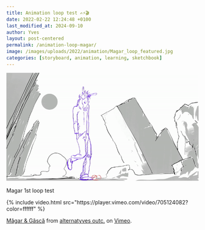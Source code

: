 ```yaml
---
title: Animation loop test ✍️⚡️🎬
date: 2022-02-22 12:24:48 +0100
last_modified_at: 2024-09-10
author: Yves
layout: post-centered
permalink: /animation-loop-magar/
image: /images/uploads/2022/animation/Magar_loop_featured.jpg
categories: [storyboard, animation, learning, sketchbook]
---
```


![Magar first loop](/images/uploads/2022/animation/Magar_1st_loop.gif)

Magar 1st loop test


<div class="full tc">
{% include video.html src="https://player.vimeo.com/video/705124082?color=ffffff" %}
<p class="pa4 link dim gren f5 i"><a href="https://vimeo.com/705124082">Măgar & Gâscă</a> from <a href="https://vimeo.com/alternatyves">alternatyves outc.</a> on <a href="https://vimeo.com">Vimeo</a>.</p>
</div>